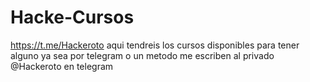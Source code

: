 # Hacke-Cursos
https://t.me/Hackeroto aqui tendreis los cursos disponibles para tener alguno ya sea por telegram o un metodo me escriben al privado @Hackeroto en telegram
